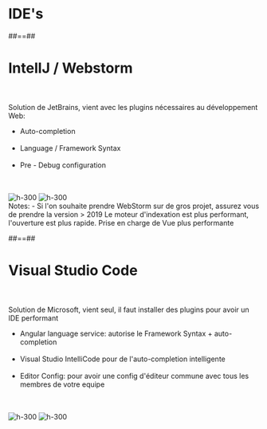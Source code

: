<!-- .slide: class="transition-white sfeir-bg-blue" -->
# IDE's

##==##

<!-- .slide: class="sfeir-basic-slide" -->
# IntellJ / Webstorm
<br><br>
Solution de JetBrains, vient avec les plugins nécessaires au développement Web:<br>
<ul>
    <li>Auto-completion</li><br>
    <li>Language / Framework Syntax</li><br>
    <li>Pre - Debug configuration</li>
</ul>
<br><br>
<div class="flex-row">
    <img alt="h-300" src="assets/images/school/basics/WebStorm_logo.png"/>
    <img alt="h-300" src="assets/images/school/basics/IntelliJ_IDEA_Logo.png" />
</div>
Notes:
- Si l'on souhaite prendre WebStorm sur de gros projet, assurez vous de prendre la version > 2019
Le moteur d'indexation est plus performant, l'ouverture est plus rapide. Prise en charge de Vue plus performante

##==##

<!-- .slide: class="sfeir-basic-slide" -->
# Visual Studio Code
<br><br>
Solution de Microsoft, vient seul, il faut installer des plugins pour avoir un IDE performant
<ul>
    <li>Angular language service: autorise le Framework Syntax + auto-completion</li><br>
    <li>Visual Studio IntelliCode pour de l'auto-completion intelligente</li><br>
    <li>Editor Config: pour avoir une config d'éditeur commune avec tous les membres de votre equipe</li><br>
</ul>
<br>
<div class="flex-row">
    <img alt="h-300" src="assets/images/school/basics/vscode.svg" />
    <img alt="h-300" src="assets/images/school/basics/editor_config.png" />
</div>
